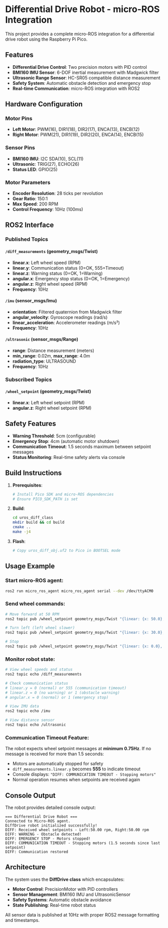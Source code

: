 # Differential Drive Robot - micro-ROS Integration

This project provides a complete micro-ROS integration for a differential drive robot using the Raspberry Pi Pico.

## Features

- **Differential Drive Control**: Two precision motors with PID control
- **BMI160 IMU Sensor**: 6-DOF inertial measurement with Madgwick filter
- **Ultrasonic Range Sensor**: HC-SR05 compatible distance measurement
- **Safety System**: Automatic obstacle detection and emergency stop
- **Real-time Communication**: micro-ROS integration with ROS2

## Hardware Configuration

### Motor Pins
- **Left Motor**: PWM(16), DIR1(18), DIR2(17), ENCA(13), ENCB(12)
- **Right Motor**: PWM(21), DIR1(19), DIR2(20), ENCA(14), ENCB(15)

### Sensor Pins
- **BMI160 IMU**: I2C SDA(10), SCL(11)
- **Ultrasonic**: TRIG(27), ECHO(26)
- **Status LED**: GPIO(25)

### Motor Parameters
- **Encoder Resolution**: 28 ticks per revolution
- **Gear Ratio**: 150:1
- **Max Speed**: 200 RPM
- **Control Frequency**: 10Hz (100ms)

## ROS2 Interface

### Published Topics

#### `/diff_measurements` (geometry_msgs/Twist)
- **linear.x**: Left wheel speed (RPM)
- **linear.y**: Communication status (0=OK, 555=Timeout)
- **linear.z**: Warning status (0=OK, 1=Warning)
- **angular.x**: Emergency stop status (0=OK, 1=Emergency)
- **angular.z**: Right wheel speed (RPM)
- **Frequency**: 10Hz

#### `/imu` (sensor_msgs/Imu)
- **orientation**: Filtered quaternion from Madgwick filter
- **angular_velocity**: Gyroscope readings (rad/s)
- **linear_acceleration**: Accelerometer readings (m/s²)
- **Frequency**: 10Hz

#### `/ultrasonic` (sensor_msgs/Range)
- **range**: Distance measurement (meters)
- **min_range**: 0.02m, **max_range**: 4.0m
- **radiation_type**: ULTRASOUND
- **Frequency**: 10Hz

### Subscribed Topics

#### `/wheel_setpoint` (geometry_msgs/Twist)
- **linear.x**: Left wheel setpoint (RPM)
- **angular.z**: Right wheel setpoint (RPM)

## Safety Features

- **Warning Threshold**: 5cm (configurable)
- **Emergency Stop**: 4cm (automatic motor shutdown)
- **Communication Timeout**: 1.5 seconds maximum between setpoint messages
- **Status Monitoring**: Real-time safety alerts via console

## Build Instructions

1. **Prerequisites**:
   ```bash
   # Install Pico SDK and micro-ROS dependencies
   # Ensure PICO_SDK_PATH is set
   ```

2. **Build**:
   ```bash
   cd uros_diff_class
   mkdir build && cd build
   cmake ..
   make -j4
   ```

3. **Flash**:
   ```bash
   # Copy uros_diff_obj.uf2 to Pico in BOOTSEL mode
   ```

## Usage Example

### Start micro-ROS agent:
```bash
ros2 run micro_ros_agent micro_ros_agent serial --dev /dev/ttyACM0
```

### Send wheel commands:
```bash
# Move forward at 50 RPM
ros2 topic pub /wheel_setpoint geometry_msgs/Twist "{linear: {x: 50.0}, angular: {z: 50.0}}"

# Turn left (left wheel slower)
ros2 topic pub /wheel_setpoint geometry_msgs/Twist "{linear: {x: 30.0}, angular: {z: 50.0}}"

# Stop
ros2 topic pub /wheel_setpoint geometry_msgs/Twist "{linear: {x: 0.0}, angular: {z: 0.0}}"
```

### Monitor robot state:
```bash
# View wheel speeds and status
ros2 topic echo /diff_measurements

# Check communication status
# linear.y = 0 (normal) or 555 (communication timeout)
# linear.z = 0 (no warning) or 1 (obstacle warning)  
# angular.x = 0 (normal) or 1 (emergency stop)

# View IMU data
ros2 topic echo /imu

# View distance sensor
ros2 topic echo /ultrasonic
```

### Communication Timeout Feature:
The robot expects wheel setpoint messages at **minimum 0.75Hz**. If no message is received for more than 1.5 seconds:
- Motors are automatically stopped for safety
- `diff_measurements.linear.y` becomes **555** to indicate timeout
- Console displays: `"DIFF: COMMUNICATION TIMEOUT - Stopping motors"`
- Normal operation resumes when setpoints are received again

## Console Output

The robot provides detailed console output:
```
=== Differential Drive Robot ===
Connected to Micro-ROS agent.
DiffDrive robot initialized successfully!
DIFF: Received wheel setpoints - Left:50.00 rpm, Right:50.00 rpm
DIFF: WARNING - Obstacle detected!
DIFF: EMERGENCY STOP - Motors stopped!
DIFF: COMMUNICATION TIMEOUT - Stopping motors (1.5 seconds since last setpoint)
DIFF: Communication restored
```

## Architecture

The system uses the **DiffDrive class** which encapsulates:
- **Motor Control**: PrecisionMotor with PID controllers
- **Sensor Management**: BMI160 IMU and UltrasonicSensor
- **Safety Systems**: Automatic obstacle avoidance
- **State Publishing**: Real-time robot status

All sensor data is published at 10Hz with proper ROS2 message formatting and timestamps.